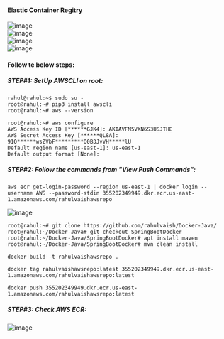 #### Elastic Container Regitry

![image](https://user-images.githubusercontent.com/689226/77225678-37493600-6b97-11ea-97e6-89e3ff1f97b8.png)
<br>
![image](https://user-images.githubusercontent.com/689226/77228186-a761b700-6bab-11ea-9c86-15259efd0cc7.png)
<br>
![image](https://user-images.githubusercontent.com/689226/77225692-6fe90f80-6b97-11ea-8d8b-ec6e6adb451f.png)
<br>
![image](https://user-images.githubusercontent.com/689226/77225698-79727780-6b97-11ea-9cdc-93c8fe4f6a09.png)
<br>
#### Follow te below steps:
##### STEP#1: SetUp AWSCLI on root:
```
rahul@rahul:~$ sudo su -
root@rahul:~# pip3 install awscli
root@rahul:~# aws --version
```
```
root@rahul:~# aws configure
AWS Access Key ID [******GJK4]: AKIAVFM5VXN6S3USJTHE            
AWS Secret Access Key [******QL8A]: 91O******wsZVbF*********O0B3JvVH*****lU
Default region name [us-east-1]: us-east-1
Default output format [None]:
```
##### STEP#2: Follow the commands from "View Push Commands":
```
aws ecr get-login-password --region us-east-1 | docker login --username AWS --password-stdin 355202349949.dkr.ecr.us-east-1.amazonaws.com/rahulvaishawsrepo
```
![image](https://user-images.githubusercontent.com/689226/77229196-6d47e380-6bb2-11ea-8e27-9111257b524d.png)

```
root@rahul:~# git clone https://github.com/rahulvaish/Docker-Java/
root@rahul:~/Docker-Java# git checkout SpringBootDocker
root@rahul:~/Docker-Java/SpringBootDocker# apt install maven
root@rahul:~/Docker-Java/SpringBootDocker# mvn clean install
```

```
docker build -t rahulvaishawsrepo .
```
```
docker tag rahulvaishawsrepo:latest 355202349949.dkr.ecr.us-east-1.amazonaws.com/rahulvaishawsrepo:latest
```
```
docker push 355202349949.dkr.ecr.us-east-1.amazonaws.com/rahulvaishawsrepo:latest
```
##### STEP#3: Check AWS ECR:

![image](https://user-images.githubusercontent.com/689226/77230077-c403ec00-6bb7-11ea-9d2e-6128a13573e1.png)



